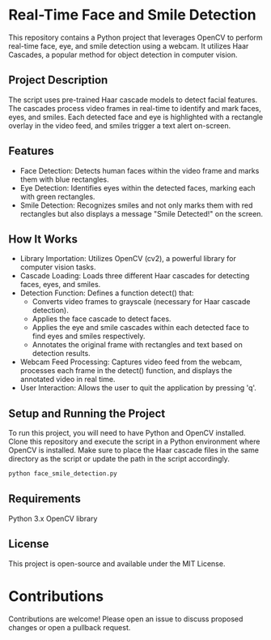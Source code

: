 # Real-Time Face and Smile Detection
This repository contains a Python project that leverages OpenCV to perform real-time face, eye, and smile detection using a webcam. It utilizes Haar Cascades, a popular method for object detection in computer vision.

## Project Description
The script uses pre-trained Haar cascade models to detect facial features. The cascades process video frames in real-time to identify and mark faces, eyes, and smiles. Each detected face and eye is highlighted with a rectangle overlay in the video feed, and smiles trigger a text alert on-screen.

## Features
- Face Detection: Detects human faces within the video frame and marks them with blue rectangles.
- Eye Detection: Identifies eyes within the detected faces, marking each with green rectangles.
- Smile Detection: Recognizes smiles and not only marks them with red rectangles but also displays a message "Smile Detected!" on the screen.

## How It Works
- Library Importation: Utilizes OpenCV (cv2), a powerful library for computer vision tasks.
- Cascade Loading: Loads three different Haar cascades for detecting faces, eyes, and smiles.
- Detection Function: Defines a function detect() that:
  * Converts video frames to grayscale (necessary for Haar cascade detection).
  * Applies the face cascade to detect faces.
  * Applies the eye and smile cascades within each detected face to find eyes and smiles respectively.
  * Annotates the original frame with rectangles and text based on detection results.
- Webcam Feed Processing: Captures video feed from the webcam, processes each frame in the detect() function, and displays the annotated video in real time.
- User Interaction: Allows the user to quit the application by pressing 'q'.

## Setup and Running the Project
To run this project, you will need to have Python and OpenCV installed. Clone this repository and execute the script in a Python environment where OpenCV is installed. Make sure to place the Haar cascade files in the same directory as the script or update the path in the script accordingly.

```bash
python face_smile_detection.py
```

## Requirements
Python 3.x
OpenCV library

## License
This project is open-source and available under the MIT License.

# Contributions
Contributions are welcome! Please open an issue to discuss proposed changes or open a pullback request.
